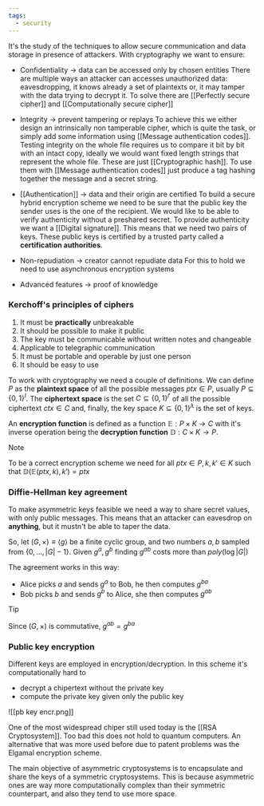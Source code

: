 ```yaml
---
tags:
  - security
---
```

It's the study of the techniques to allow secure communication and data storage in presence of attackers. With cryptography we want to ensure:
- Confidentiality $\to$ data can be accessed only by chosen entities
	There are multiple ways an attacker can accesses unauthorized data: eavesdropping, it knows already a set of plaintexts or, it may tamper with the data trying to decrypt it. To solve there are [[Perfectly secure cipher]] and [[Computationally secure cipher]]

- Integrity $\to$ prevent tampering or replays
	To achieve this we either design an intrinsically non tamperable cipher, which is quite the task, or simply add some information using [[Message authentication codes]]. Testing integrity on the whole file requires us to compare it bit by bit with an intact copy, ideally we would want fixed length strings that represent the whole file. These are just [[Cryptographic hash]]. To use them with [[Message authentication codes]] just produce a tag hashing together the message and a secret string.

- [[Authentication]] $\to$ data and their origin are certified
	To build a secure hybrid encryption scheme we need to be sure that the public key the sender uses is the one of the recipient. We would like to be able to verify authenticity without a preshared secret. To provide authenticity we want a [[Digital signature]]. This means that we need two pairs of keys. These public keys is certified by a trusted party called a **certification authorities**.

- Non-repudiation $\to$ creator cannot repudiate data
	For this to hold we need to use asynchronous encryption systems

- Advanced features $\to$ proof of knowledge
### Kerchoff's principles of ciphers
1) It must be **practically** unbreakable
2) It should be possible to make it public
3) The key must be communicable without written notes and changeable
4) Applicable to telegraphic communication
5) It must be portable and operable by just one person
6) It should be easy to use

To work with cryptography we need a couple of definitions. We can define $P$ as the **plaintext space** of all the possible messages $ptx \in P$, usually $P \subseteq \{ 0,1 \}^{l}$. The **ciphertext space** is the set $C \subseteq \{ 0,1 \}^{l'}$ of all the possible ciphertext $ctx \in C$ and, finally, the key space $K \subseteq \{ 0,1 \}^{\lambda}$ is the set of keys.

An **encryption function** is defined as a function $\mathbb E: P\times K \to C$ with it's inverse operation being the **decryption function** $\mathbb D: C\times K \to P$. 

>[!note]
To be a correct encryption scheme we need for all $ptx \in P,k,k'\in K$ such that $\mathbb D(\mathbb E(ptx,k),k') = ptx$
### Diffie-Hellman key agreement

To make asymmetric keys feasible we need a way to share secret values, with only public messages. This means that an attacker can eavesdrop on **anything**, but it mustn't be able to taper the data.

So, let $(G,\times )\equiv \langle g\rangle$ be a finite cyclic group, and two numbers $a,b$ sampled from $\{  0,\dots,|G|-1\}$. Given $g^{a},g^{b}$ finding $g^{ab}$ costs more than $poly(\log|G|)$

The agreement works in this way:
- Alice picks $a$ and sends $g^{a}$ to Bob, he then computes $g^{ba}$
- Bob picks $b$ and sends $g^{b}$ to Alice, she then computes $g^{ab}$

>[!tip]
>Since $(G,\times)$ is commutative, $g^{ab} = g^{ba}$ 
### Public key encryption

Different keys are employed in encryption/decryption. In this scheme it's computationally hard to 
- decrypt a chipertext without the private key
- compute the private key given only the public key

![[pb key encr.png]]

One of the most widespread chiper still used today is the [[RSA Cryptosystem]]. Too bad this does not hold to quantum computers. An alternative that was more used before due to patent problems was the Elgamal encryption scheme.

The main objective of asymmetric cryptosystems is to encapsulate and share the keys of a symmetric cryptosystems. This is because asymmetric ones are way more computationally complex than their symmetric counterpart, and also they tend to use more space.